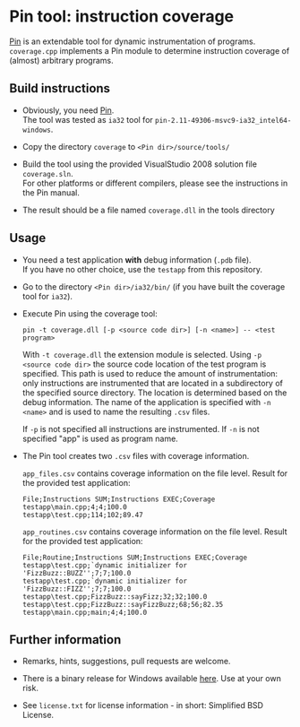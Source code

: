 # Pin tool: instruction coverage

[Pin](http://www.pintool.org/) is an extendable tool for dynamic instrumentation of programs.
`coverage.cpp` implements a Pin module to determine instruction coverage of (almost) arbitrary programs.

## Build instructions

* Obviously, you need [Pin](http://www.pintool.org/).  
  The tool was tested as `ia32` tool for `pin-2.11-49306-msvc9-ia32_intel64-windows`.

* Copy the directory `coverage` to `<Pin dir>/source/tools/`

* Build the tool using the provided VisualStudio 2008 solution file `coverage.sln`.  
  For other platforms or different compilers, please see the instructions in the Pin manual.

* The result should be a file named `coverage.dll` in the tools directory


## Usage

* You need a test application **with** debug information (`.pdb` file).  
  If you have no other choice, use the `testapp` from this repository.

* Go to the directory `<Pin dir>/ia32/bin/` (if you have built the coverage tool for `ia32`).

* Execute Pin using the coverage tool:

  `pin -t coverage.dll [-p <source code dir>] [-n <name>] -- <test program>`

  With `-t coverage.dll` the extension module is selected.
  Using `-p <source code dir>` the source code location of the test program is specified.
  This path is used to reduce the amount of instrumentation: only instructions are instrumented that are located in a subdirectory of the specified source directory. The location is determined based on the debug information. The name of the application is specified with `-n <name>` and is used to name the resulting `.csv` files.

  If `-p` is not specified all instructions are instrumented. If `-n` is not specified "app" is used as program name.

* The Pin tool creates two `.csv` files with coverage information.

  `app_files.csv` contains coverage information on the file level. Result for the provided test application:

  ```text
  File;Instructions SUM;Instructions EXEC;Coverage
  testapp\main.cpp;4;4;100.0
  testapp\test.cpp;114;102;89.47
  ```

  `app_routines.csv` contains coverage information on the file level. Result for the provided test application:

  ```text
  File;Routine;Instructions SUM;Instructions EXEC;Coverage
  testapp\test.cpp;`dynamic initializer for 'FizzBuzz::BUZZ'';7;7;100.0
  testapp\test.cpp;`dynamic initializer for 'FizzBuzz::FIZZ'';7;7;100.0
  testapp\test.cpp;FizzBuzz::sayFizz;32;32;100.0
  testapp\test.cpp;FizzBuzz::sayFizzBuzz;68;56;82.35
  testapp\main.cpp;main;4;4;100.0
  ```

## Further information

* Remarks, hints, suggestions, pull requests are welcome.

* There is a binary release for Windows available [here](https://github.com/downloads/mschoebel/pincoverage/coverage.zip). Use at your own risk.

* See `license.txt` for license information - in short: Simplified BSD License.

